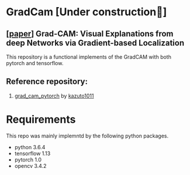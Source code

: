 # GradCam [Under construction🚧]
## [[paper](http://openaccess.thecvf.com/content_iccv_2017/html/Selvaraju_Grad-CAM_Visual_Explanations_ICCV_2017_paper.html)] Grad-CAM: Visual Explanations from deep Networks via Gradient-based Localization

This repository is a functional implements of the GradCAM with both pytorch and tensorflow.
## Reference repository:
1. [grad_cam_pytorch](https://github.com/kazuto1011/grad-cam-pytorch) by [kazuto1011](https://github.com/kazuto1011)

# Requirements
This repo was mainly implemntd by the following python packages. 
* python 3.6.4
* tensorflow 1.13
* pytorch 1.0
* opencv 3.4.2

